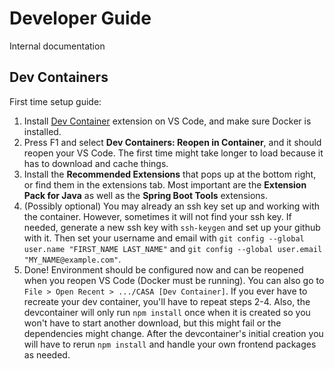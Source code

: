 # Developer Guide
Internal documentation

## Dev Containers
First time setup guide:

1. Install [Dev Container](https://marketplace.visualstudio.com/items?itemName=ms-vscode-remote.remote-containers) extension on VS Code, and make sure Docker is installed.
2. Press F1 and select **Dev Containers: Reopen in Container**, and it should reopen your VS Code. The first time might take longer to load because it has to download and cache things.
3. Install the **Recommended Extensions** that pops up at the bottom right, or find them in the extensions tab. Most important are the **Extension Pack for Java** as well as the **Spring Boot Tools** extensions.
4. (Possibly optional) You may already an ssh key set up and working with the container. However, sometimes it will not find your ssh key. If needed, generate a new ssh key with `ssh-keygen` and set up your github with it. Then set your username and email with 
```git config --global user.name "FIRST_NAME LAST_NAME"```
and
```git config --global user.email "MY_NAME@example.com"```.
5. Done! Environment should be configured now and can be reopened when you reopen VS Code (Docker must be running). You can also go to `File > Open Recent > .../CASA [Dev Container]`. If you ever have to recreate your dev container, you'll have to repeat steps 2-4. Also, the devcontainer will only run `npm install` once when it is created so you won't have to start another download, but this might fail or the dependencies might change. After the devcontainer's initial creation you will have to rerun `npm install` and handle your own frontend packages as needed.
